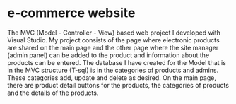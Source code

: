 # e-commerce website
The MVC (Model - Controller - View) based web project I developed with Visual Studio.
My project consists of the page where electronic products are shared on the main page and the other page where the site manager (admin panel) can be added to the product and information about the products can be entered. 
The database I have created for the Model that is in the MVC structure (T-sql) is in the categories of products and admins. 
These categories add, update and delete as desired. 
On the main page, there are product detail buttons for the products, the categories of products and the details of the products.
